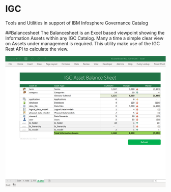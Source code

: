 # IGC
Tools and Utilities in support of IBM Infosphere Governance Catalog

##Balancesheet
The Balancesheet is an Excel based viewpoint showing the Information Assets within any IGC Catalog.  Many a time a simple clear view on Assets under management is required.  This utility make use of the IGC Rest API to calculate the view.

![Balancesheet Logo](/images/Balancesheet.png)
